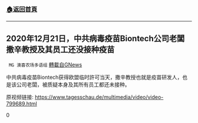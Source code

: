 ###  [:house:返回首頁](https://github.com/ourhimalayas/txt)
---


## 2020年12月21日，中共病毒疫苗Biontech公司老闆撒辛教授及其员工还没接种疫苗
` MG 澳喜农场多语组` [轉載自GNews](https://gnews.org/zh-hans/1536993/)

中共病毒疫苗Biontech获得欧盟临时許可当天，撒辛教授也就是疫苗研发人，也是该公司老闆，被质疑本身及其所有员工都还未接种。

原视频链接: https://www.tagesschau.de/multimedia/video/video-799689.html

0
